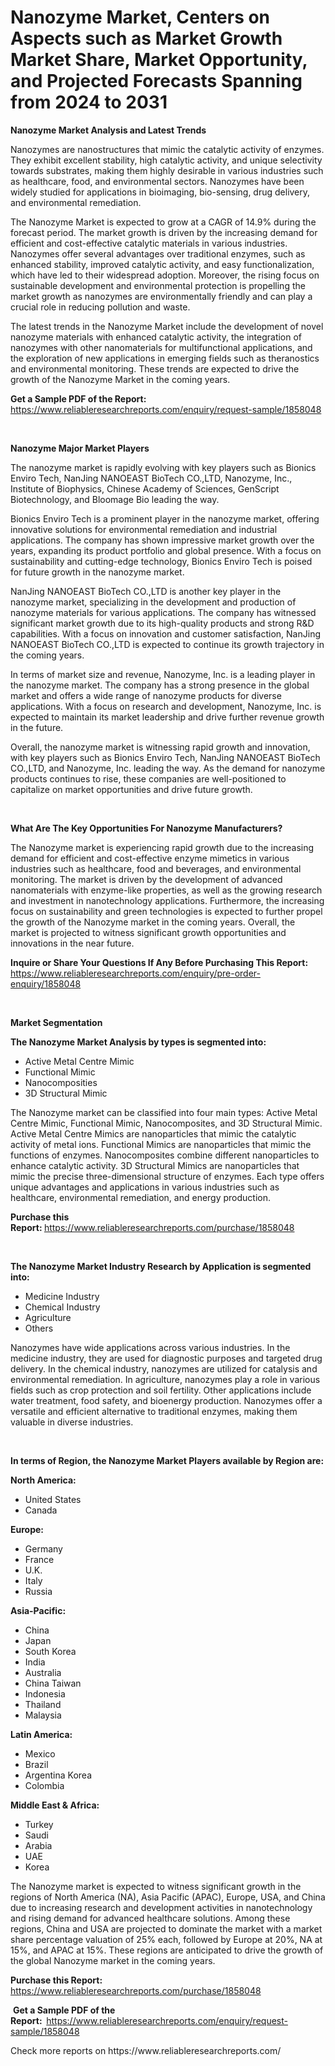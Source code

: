 <p><h1>Nanozyme Market, Centers on Aspects such as Market Growth Market Share, Market Opportunity, and Projected Forecasts Spanning from 2024 to 2031</h1></p><p><strong>Nanozyme Market Analysis and Latest Trends</strong></p>
<p><p>Nanozymes are nanostructures that mimic the catalytic activity of enzymes. They exhibit excellent stability, high catalytic activity, and unique selectivity towards substrates, making them highly desirable in various industries such as healthcare, food, and environmental sectors. Nanozymes have been widely studied for applications in bioimaging, bio-sensing, drug delivery, and environmental remediation.</p><p>The Nanozyme Market is expected to grow at a CAGR of 14.9% during the forecast period. The market growth is driven by the increasing demand for efficient and cost-effective catalytic materials in various industries. Nanozymes offer several advantages over traditional enzymes, such as enhanced stability, improved catalytic activity, and easy functionalization, which have led to their widespread adoption. Moreover, the rising focus on sustainable development and environmental protection is propelling the market growth as nanozymes are environmentally friendly and can play a crucial role in reducing pollution and waste.</p><p>The latest trends in the Nanozyme Market include the development of novel nanozyme materials with enhanced catalytic activity, the integration of nanozymes with other nanomaterials for multifunctional applications, and the exploration of new applications in emerging fields such as theranostics and environmental monitoring. These trends are expected to drive the growth of the Nanozyme Market in the coming years.</p></p>
<p><strong>Get a Sample PDF of the Report:&nbsp;</strong> <a href="https://www.reliableresearchreports.com/enquiry/request-sample/1858048">https://www.reliableresearchreports.com/enquiry/request-sample/1858048</a></p>
<p>&nbsp;</p>
<p><strong>Nanozyme Major Market Players</strong></p>
<p><p>The nanozyme market is rapidly evolving with key players such as Bionics Enviro Tech, NanJing NANOEAST BioTech CO.,LTD, Nanozyme, Inc., Institute of Biophysics, Chinese Academy of Sciences, GenScript Biotechnology, and Bloomage Bio leading the way. </p><p>Bionics Enviro Tech is a prominent player in the nanozyme market, offering innovative solutions for environmental remediation and industrial applications. The company has shown impressive market growth over the years, expanding its product portfolio and global presence. With a focus on sustainability and cutting-edge technology, Bionics Enviro Tech is poised for future growth in the nanozyme market.</p><p>NanJing NANOEAST BioTech CO.,LTD is another key player in the nanozyme market, specializing in the development and production of nanozyme materials for various applications. The company has witnessed significant market growth due to its high-quality products and strong R&D capabilities. With a focus on innovation and customer satisfaction, NanJing NANOEAST BioTech CO.,LTD is expected to continue its growth trajectory in the coming years.</p><p>In terms of market size and revenue, Nanozyme, Inc. is a leading player in the nanozyme market. The company has a strong presence in the global market and offers a wide range of nanozyme products for diverse applications. With a focus on research and development, Nanozyme, Inc. is expected to maintain its market leadership and drive further revenue growth in the future.</p><p>Overall, the nanozyme market is witnessing rapid growth and innovation, with key players such as Bionics Enviro Tech, NanJing NANOEAST BioTech CO.,LTD, and Nanozyme, Inc. leading the way. As the demand for nanozyme products continues to rise, these companies are well-positioned to capitalize on market opportunities and drive future growth.</p></p>
<p>&nbsp;</p>
<p><strong>What Are The Key Opportunities For Nanozyme Manufacturers?</strong></p>
<p><p>The Nanozyme market is experiencing rapid growth due to the increasing demand for efficient and cost-effective enzyme mimetics in various industries such as healthcare, food and beverages, and environmental monitoring. The market is driven by the development of advanced nanomaterials with enzyme-like properties, as well as the growing research and investment in nanotechnology applications. Furthermore, the increasing focus on sustainability and green technologies is expected to further propel the growth of the Nanozyme market in the coming years. Overall, the market is projected to witness significant growth opportunities and innovations in the near future.</p></p>
<p><strong>Inquire or Share Your Questions If Any Before Purchasing This Report:</strong> <a href="https://www.reliableresearchreports.com/enquiry/pre-order-enquiry/1858048">https://www.reliableresearchreports.com/enquiry/pre-order-enquiry/1858048</a></p>
<p>&nbsp;</p>
<p><strong>Market Segmentation</strong></p>
<p><strong>The Nanozyme Market Analysis by types is segmented into:</strong></p>
<p><ul><li>Active Metal Centre Mimic</li><li>Functional Mimic</li><li>Nanocomposities</li><li>3D Structural Mimic</li></ul></p>
<p><p>The Nanozyme market can be classified into four main types: Active Metal Centre Mimic, Functional Mimic, Nanocomposites, and 3D Structural Mimic. Active Metal Centre Mimics are nanoparticles that mimic the catalytic activity of metal ions. Functional Mimics are nanoparticles that mimic the functions of enzymes. Nanocomposites combine different nanoparticles to enhance catalytic activity. 3D Structural Mimics are nanoparticles that mimic the precise three-dimensional structure of enzymes. Each type offers unique advantages and applications in various industries such as healthcare, environmental remediation, and energy production.</p></p>
<p><strong>Purchase this Report:&nbsp;</strong><a href="https://www.reliableresearchreports.com/purchase/1858048">https://www.reliableresearchreports.com/purchase/1858048</a></p>
<p>&nbsp;</p>
<p><strong>The Nanozyme Market Industry Research by Application is segmented into:</strong></p>
<p><ul><li>Medicine Industry</li><li>Chemical Industry</li><li>Agriculture</li><li>Others</li></ul></p>
<p><p>Nanozymes have wide applications across various industries. In the medicine industry, they are used for diagnostic purposes and targeted drug delivery. In the chemical industry, nanozymes are utilized for catalysis and environmental remediation. In agriculture, nanozymes play a role in various fields such as crop protection and soil fertility. Other applications include water treatment, food safety, and bioenergy production. Nanozymes offer a versatile and efficient alternative to traditional enzymes, making them valuable in diverse industries.</p></p>
<p>&nbsp;</p>
<p><strong>In terms of Region, the Nanozyme Market Players available by Region are:</strong></p>
<p>
    <p> <strong> North America: </strong>
        <ul>
            <li>United States</li>
            <li>Canada</li>
        </ul>
        </p> 
    <p> <strong> Europe: </strong>
        <ul>
            <li>Germany</li>
            <li>France</li>
            <li>U.K.</li>
            <li>Italy</li>
            <li>Russia</li>
        </ul>
        </p> 
    <p> <strong> Asia-Pacific: </strong>
        <ul>
            <li>China</li>
            <li>Japan</li>
            <li>South Korea</li>
            <li>India</li>
            <li>Australia</li>
            <li>China Taiwan</li>
            <li>Indonesia</li>
            <li>Thailand</li>
            <li>Malaysia</li>
        </ul>
        </p> 
    <p> <strong> Latin America: </strong>
        <ul>
            <li>Mexico</li>
            <li>Brazil</li>
            <li>Argentina Korea</li>
            <li>Colombia</li>
        </ul>
        </p> 
    <p> <strong> Middle East & Africa: </strong>
        <ul>
            <li>Turkey</li>
            <li>Saudi</li>
            <li>Arabia</li>
            <li>UAE</li>
            <li>Korea</li>
        </ul>
    </p>
    </p>
<p><p>The Nanozyme market is expected to witness significant growth in the regions of North America (NA), Asia Pacific (APAC), Europe, USA, and China due to increasing research and development activities in nanotechnology and rising demand for advanced healthcare solutions. Among these regions, China and USA are projected to dominate the market with a market share percentage valuation of 25% each, followed by Europe at 20%, NA at 15%, and APAC at 15%. These regions are anticipated to drive the growth of the global Nanozyme market in the coming years.</p></p>
<p><strong>Purchase this Report: </strong><a href="https://www.reliableresearchreports.com/purchase/1858048">https://www.reliableresearchreports.com/purchase/1858048</a></p>
<p>&nbsp;<strong>Get a Sample PDF of the Report:&nbsp;&nbsp;</strong><a href="https://www.reliableresearchreports.com/enquiry/request-sample/1858048">https://www.reliableresearchreports.com/enquiry/request-sample/1858048</a></p>
<p><strong></strong></p>
<p>Check more reports on https://www.reliableresearchreports.com/</p>